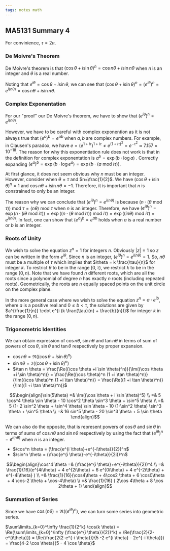 ```yaml
---
tags: notes math
---
```


## MA5131 Summary 4

For convinience, $\tau = 2\pi$.

### De Moivre's Theorem

De Moivre's theorem is that $(\cos \theta + i \sin \theta)^n = \cos n\theta + i \sin n\theta$ when $n$ is an integer and $\theta$ is a real number.

Noting that $e^{i \theta} = \cos \theta + i \sin \theta$, we can see that $(\cos \theta + i \sin \theta)^n=(e^{i \theta})^n=e^{i (n \theta)}=\cos n\theta + i \sin n\theta$.

### Complex Exponentation

For our "proof" our De Moivre's theorem, we have to show that $(e^{i \theta})^n=e^{i (n \theta)}$.

However, we have to be careful with complex exponention as it is not always true that $(e^a)^b=e^{ab}$ when $a,b$ are complex numbers. For example, in Clausen's paradox, we have $e = (e^{1+ i\tau})^{1 + i\tau} \neq e^{(1 + i \tau) ^2} = e^{-\tau^2} \approx 7.157 \times 10^{-18}$. The reason for why this exponentiation rule does not work is that in the definition for complex exponentation is $a^b = \exp{(b \cdot \log a)}$ . Correctly expanding $(e^a)^b = \exp{(b \cdot \log e^a)}=  \exp{(b \cdot (a \text{ mod }i \tau))}$.

At first glance, it does not seem obvious why $n$ must be an integer. However, consider when $\theta=\tau$ and $n=\frac{1}{2}$. We have $(\cos \theta + i \sin \theta)^n =1$ and $\cos n\theta + i \sin n\theta = -1$. Therefore, it is important that $n$ is constrained to only be an integer.

The reason why we can conclude that $(e^{i \theta})^n=e^{i (n \theta)}$ is because $(n \cdot (\theta \text{ mod } \tau)) \text{ mod } \tau = (n \theta) \text{ mod } \tau$ when $n$ is an integer. Therefore, we have $(e^{i \theta})^n = \exp{(n \cdot(i \theta \text{ mod } i \tau))} = \exp{((n \cdot (\theta \text{ mod } i \tau)) \text{ mod } i \tau)} = \exp{((i n \theta) \text{ mod } i \tau)} = e^{i (n \theta)}$. In fact, one can show that $(e^a)^b=e^{ab}$ holds when $a$ is a real number or $b$ is an integer.

### Roots of Unity

We wish to solve the equation $z^n=1$ for integers $n$. Obviously $\lvert z \rvert=1$ so $z$ can be written in the form $e^{i \theta}$. Since $n$ is an integer, $(e^{i \theta})^n = e^{i (n \theta)} = 1$. So, $n\theta$ must be a multiple of $\tau$ which implies that $\theta = k \frac{\tau}{n}$ for integer $k$. To restrict $\theta$ to be in the range $[0,\tau)$, we restrict $k$ to be in the range $[0,n)$. Note that we have found $n$ different roots, which are all the roots since a polynomial of degree $n$ has exactly $n$ roots (including repeated roots). Geometrically, the roots are $n$ equally spaced points on the unit circle on the complex plane.

In the more general case where we wish to solve the equation $z^n = a \cdot e^{i b}$, where $a$ is a positive real and $0 \leq b < \tau$, the solutions are given by $a^{\frac{1}{n}} \cdot e^{i (k \frac{\tau}{n} + \frac{b}{n})}$ for integer $k$ in the range $[0,n)$.

### Trigonometric Identities

We can obtain expression of $\cos n\theta$, $\sin n\theta$ and $\tan n\theta$ in terms of sum of powers of $\cos \theta$, $\sin \theta$ and $\tan \theta$ respectively by proper expansion.

- $\cos n \theta = \Re((\cos \theta +i \sin \theta)^n)$
- $\sin n \theta = \Im((\cos \theta +i \sin \theta)^n)$
- $\tan n \theta = \frac{\Re((\cos \theta +i \sin \theta)^n)}{\Im((\cos \theta +i \sin \theta)^n)} = \frac{\Re((\cos \theta)^n (1 +i \tan \theta)^n)}{\Im((\cos \theta)^n  (1 +i \tan \theta)^n)} = \frac{\Re((1 +i \tan \theta)^n)}{\Im((1 +i \tan \theta)^n)}$

$$\begin{align}\sin(5\theta) =& \Im((\cos \theta + i \sin \theta)^5) \\ =& 5 \cos^4 \theta \sin \theta - 10 \cos^2 \theta \sin^3 \theta + \sin^5 \theta \\ =& 5 (1- 2 \sin^2 \theta + \sin^4 \theta) \sin \theta - 10 (1-\sin^2 \theta)  \sin^3 \theta + \sin^5 \theta \\ =& 16 sin^5 \theta - 20 \sin^3 \theta + 5 \sin \theta \end{align}$$

We can also do the opposite, that is represent powers of $\cos \theta$ and $\sin \theta$ in terms of sums of  $\cos n\theta$ and $\sin n\theta$ respectively by using the fact that $(e^{i \theta})^n=e^{i (n \theta)}$ when $n$ is an integer.

- $\cos^n \theta = (\frac{e^{i \theta}+e^{-i\theta}}{2})^n$
- $\sin^n \theta = (\frac{e^{i \theta}-e^{-i\theta}}{2i})^n$

$$\begin{align}\cos^4 \theta =& (\frac{e^{i \theta}+e^{-i\theta}}{2})^4 \\ =& \frac{1}{16}(e^{4i\theta} + 4 e^{2i\theta} + 6 e^{0i\theta} + 4 e^{-2i\theta} + e^{-4i\theta} ) \\ =& \frac{1}{16}(\cos4\theta + 4\cos2 \theta + 6 \cos0\theta + 4 \cos-2 \theta + \cos-4\theta) \\ =& \frac{1}{16} ( 2\cos 4\theta + 8 \cos 2\theta + 1) \end{align}$$

### Summation of Series

Since we have $\cos(n \theta) = \Re((e^{i\theta})^n)$, we can turn some series into geometric series.

$\sum\limits_{k=0}^\infty \frac{1}{2^k} \cos(k \theta) = \Re(\sum\limits_{k=0}^\infty (\frac{e^{i \theta}}{2})^k) = \Re(\frac{2}{2-e^{i\theta}}) = \Re(\frac{2(2-e^{-i \theta})}{5 -2 e^{i \theta} - 2e^{-i \theta}}) = \frac{4-2 \cos \theta}{5 - 4 \cos \theta}$
